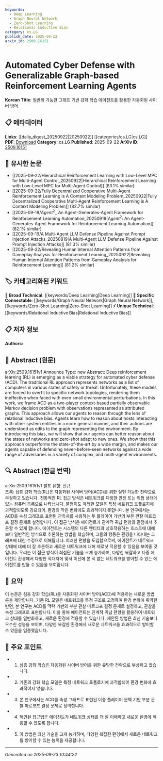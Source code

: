 ```yaml
---
keywords:
  - Deep Learning
  - Graph Neural Network
  - Zero-Shot Learning
  - Relational Inductive Bias
category: cs.LG
publish_date: 2025-09-22
arxiv_id: 2509.16151
---
```


<!-- KEYWORD_LINKING_METADATA:
{
  "processed_timestamp": "2025-09-23T10:44:22.883951",
  "vocabulary_version": "1.0",
  "selected_keywords": [
    "Deep Learning",
    "Graph Neural Network",
    "Zero-Shot Learning",
    "Relational Inductive Bias"
  ],
  "rejected_keywords": [],
  "similarity_scores": {
    "Deep Learning": 0.78,
    "Graph Neural Network": 0.85,
    "Zero-Shot Learning": 0.82,
    "Relational Inductive Bias": 0.8
  },
  "extraction_method": "AI_prompt_based",
  "budget_applied": true,
  "candidates_json": {
    "candidates": [
      {
        "surface": "Deep reinforcement learning",
        "canonical": "Deep Learning",
        "aliases": [
          "Deep RL"
        ],
        "category": "broad_technical",
        "rationale": "Deep Learning is a foundational concept that connects to various machine learning techniques, including reinforcement learning.",
        "novelty_score": 0.45,
        "connectivity_score": 0.88,
        "specificity_score": 0.65,
        "link_intent_score": 0.78
      },
      {
        "surface": "Graph-based Reinforcement Learning",
        "canonical": "Graph Neural Network",
        "aliases": [
          "Graph RL"
        ],
        "category": "specific_connectable",
        "rationale": "Graph Neural Networks are crucial for understanding the graph-based approach in reinforcement learning.",
        "novelty_score": 0.55,
        "connectivity_score": 0.9,
        "specificity_score": 0.8,
        "link_intent_score": 0.85
      },
      {
        "surface": "Zero-shot adapt",
        "canonical": "Zero-Shot Learning",
        "aliases": [
          "Zero-shot adaptation"
        ],
        "category": "specific_connectable",
        "rationale": "Zero-Shot Learning is a trending concept that enhances the adaptability of models to unseen data.",
        "novelty_score": 0.7,
        "connectivity_score": 0.85,
        "specificity_score": 0.78,
        "link_intent_score": 0.82
      },
      {
        "surface": "Relational inductive bias",
        "canonical": "Relational Inductive Bias",
        "aliases": [
          "Relational bias"
        ],
        "category": "unique_technical",
        "rationale": "This is a unique concept that underpins the reasoning capabilities of agents in graph-based environments.",
        "novelty_score": 0.75,
        "connectivity_score": 0.65,
        "specificity_score": 0.85,
        "link_intent_score": 0.8
      }
    ],
    "ban_list_suggestions": [
      "Automated Cyber Defense",
      "Partially Observable Markov Decision Problem"
    ]
  },
  "decisions": [
    {
      "candidate_surface": "Deep reinforcement learning",
      "resolved_canonical": "Deep Learning",
      "decision": "linked",
      "scores": {
        "novelty": 0.45,
        "connectivity": 0.88,
        "specificity": 0.65,
        "link_intent": 0.78
      }
    },
    {
      "candidate_surface": "Graph-based Reinforcement Learning",
      "resolved_canonical": "Graph Neural Network",
      "decision": "linked",
      "scores": {
        "novelty": 0.55,
        "connectivity": 0.9,
        "specificity": 0.8,
        "link_intent": 0.85
      }
    },
    {
      "candidate_surface": "Zero-shot adapt",
      "resolved_canonical": "Zero-Shot Learning",
      "decision": "linked",
      "scores": {
        "novelty": 0.7,
        "connectivity": 0.85,
        "specificity": 0.78,
        "link_intent": 0.82
      }
    },
    {
      "candidate_surface": "Relational inductive bias",
      "resolved_canonical": "Relational Inductive Bias",
      "decision": "linked",
      "scores": {
        "novelty": 0.75,
        "connectivity": 0.65,
        "specificity": 0.85,
        "link_intent": 0.8
      }
    }
  ]
}
-->

# Automated Cyber Defense with Generalizable Graph-based Reinforcement Learning Agents

**Korean Title:** 일반화 가능한 그래프 기반 강화 학습 에이전트를 활용한 자동화된 사이버 방어

## 📋 메타데이터

**Links**: [[daily_digest_20250922|20250922]] [[categories/cs.LG|cs.LG]]
**PDF**: [Download](https://arxiv.org/pdf/2509.16151.pdf)
**Category**: cs.LG
**Published**: 2025-09-22
**ArXiv ID**: [2509.16151](https://arxiv.org/abs/2509.16151)

## 🔗 유사한 논문
- [[2025-09-22/Hierarchical Reinforcement Learning with Low-Level MPC for Multi-Agent Control_20250922|Hierarchical Reinforcement Learning with Low-Level MPC for Multi-Agent Control]] (83.1% similar)
- [[2025-09-22/Fully Decentralized Cooperative Multi-Agent Reinforcement Learning is A Context Modeling Problem_20250922|Fully Decentralized Cooperative Multi-Agent Reinforcement Learning is A Context Modeling Problem]] (82.7% similar)
- [[2025-09-18/$Agent^2$_ An Agent-Generates-Agent Framework for Reinforcement Learning Automation_20250918|$Agent^2$: An Agent-Generates-Agent Framework for Reinforcement Learning Automation]] (82.1% similar)
- [[2025-09-19/A Multi-Agent LLM Defense Pipeline Against Prompt Injection Attacks_20250919|A Multi-Agent LLM Defense Pipeline Against Prompt Injection Attacks]] (81.3% similar)
- [[2025-09-22/Revealing Human Internal Attention Patterns from Gameplay Analysis for Reinforcement Learning_20250922|Revealing Human Internal Attention Patterns from Gameplay Analysis for Reinforcement Learning]] (81.2% similar)

## 🏷️ 카테고리화된 키워드
**🧠 Broad Technical**: [[keywords/Deep Learning|Deep Learning]]
**🔗 Specific Connectable**: [[keywords/Graph Neural Network|Graph Neural Network]], [[keywords/Zero-Shot Learning|Zero-Shot Learning]]
**⚡ Unique Technical**: [[keywords/Relational Inductive Bias|Relational Inductive Bias]]

## 📋 저자 정보

**Authors:** 

## 📄 Abstract (원문)

arXiv:2509.16151v1 Announce Type: new 
Abstract: Deep reinforcement learning (RL) is emerging as a viable strategy for automated cyber defense (ACD). The traditional RL approach represents networks as a list of computers in various states of safety or threat. Unfortunately, these models are forced to overfit to specific network topologies, rendering them ineffective when faced with even small environmental perturbations. In this work, we frame ACD as a two-player context-based partially observable Markov decision problem with observations represented as attributed graphs. This approach allows our agents to reason through the lens of relational inductive bias. Agents learn how to reason about hosts interacting with other system entities in a more general manner, and their actions are understood as edits to the graph representing the environment. By introducing this bias, we will show that our agents can better reason about the states of networks and zero-shot adapt to new ones. We show that this approach outperforms the state-of-the-art by a wide margin, and makes our agents capable of defending never-before-seen networks against a wide range of adversaries in a variety of complex, and multi-agent environments.

## 🔍 Abstract (한글 번역)

arXiv:2509.16151v1 발표 유형: 신규  
초록: 심층 강화 학습(RL)은 자동화된 사이버 방어(ACD)를 위한 실현 가능한 전략으로 부상하고 있습니다. 전통적인 RL 접근 방식은 네트워크를 다양한 안전 또는 위협 상태에 있는 컴퓨터 목록으로 나타냅니다. 불행히도 이러한 모델은 특정 네트워크 토폴로지에 과적합되도록 강요되어, 환경의 작은 변화에도 효과적이지 못합니다. 본 연구에서는 ACD를 속성 그래프로 표현된 관측치를 사용하는 두 플레이어 기반의 부분 관찰 마르코프 결정 문제로 설정합니다. 이 접근 방식은 에이전트가 관계적 귀납 편향의 관점에서 추론할 수 있게 합니다. 에이전트는 시스템의 다른 엔티티와 상호작용하는 호스트에 대해 보다 일반적인 방식으로 추론하는 방법을 학습하며, 그들의 행동은 환경을 나타내는 그래프에 대한 수정으로 이해됩니다. 이러한 편향을 도입함으로써, 에이전트가 네트워크 상태에 대해 더 잘 추론하고 새로운 네트워크에 대해 제로샷 적응할 수 있음을 보여줄 것입니다. 우리는 이 접근 방식이 최첨단 기술을 크게 능가하며, 다양한 복잡하고 다중 에이전트 환경에서 다양한 적대자에 맞서 이전에 본 적 없는 네트워크를 방어할 수 있는 에이전트를 만들 수 있음을 보여줍니다.

## 📝 요약

이 논문은 심층 강화 학습(RL)을 자동화된 사이버 방어(ACD)에 적용하는 새로운 방법론을 제안합니다. 기존 RL 모델은 네트워크를 특정 구조로 고정하여 환경 변화에 취약한 반면, 본 연구는 ACD를 맥락 기반의 부분 관찰 마르코프 결정 문제로 설정하고, 관찰을 속성 그래프로 표현합니다. 이를 통해 에이전트는 관계적 귀납 편향을 활용하여 네트워크 상태를 일반화하고, 새로운 환경에 적응할 수 있습니다. 제안된 방법은 최신 기술보다 우수한 성능을 보이며, 다양한 복잡한 환경에서 새로운 네트워크를 효과적으로 방어할 수 있음을 입증했습니다.

## 🎯 주요 포인트

- 1. 심층 강화 학습은 자동화된 사이버 방어를 위한 유망한 전략으로 부상하고 있습니다.
- 2. 기존의 강화 학습 모델은 특정 네트워크 토폴로지에 과적합되어 환경 변화에 효과적이지 않습니다.
- 3. 본 연구에서는 ACD를 속성 그래프로 표현된 이중 플레이어 문맥 기반 부분 관찰 마르코프 결정 문제로 정의합니다.
- 4. 제안된 접근법은 에이전트가 네트워크 상태를 더 잘 이해하고 새로운 환경에 적응할 수 있도록 합니다.
- 5. 이 방법은 최신 기술을 크게 능가하며, 다양한 복잡한 환경에서 새로운 네트워크를 방어할 수 있는 능력을 제공합니다.


---

*Generated on 2025-09-23 10:44:22*